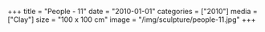 +++
title = "People - 11"
date = "2010-01-01"
categories = ["2010"]
media = ["Clay"]
size = "100 x 100 cm"
image = "/img/sculpture/people-11.jpg"
+++
